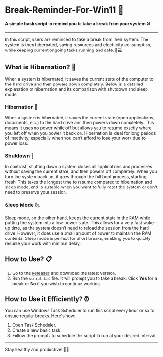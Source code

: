 # Break-Reminder-For-Win11 🚀
**A simple bash script to remind you to take a break from your system** 🛠️

---

In this script, users are reminded to take a break from their system. The system is then hibernated, saving resources and electricity consumption, while keeping current ongoing tasks running and safe. 🌱💻

## What is Hibernation? 🌙
When a system is hibernated, it saves the current state of the computer to the hard drive and then powers down completely. Below is a detailed explanation of hibernation and its comparison with shutdown and sleep mode:

### Hibernation 🛌
When a system is hibernated, it saves the current state (open applications, documents, etc.) to the hard drive and then powers down completely. This means it uses no power while off but allows you to resume exactly where you left off when you power it back on. Hibernation is ideal for long periods of inactivity, especially when you can't afford to lose your work due to power loss.

### Shutdown 📴
In contrast, shutting down a system closes all applications and processes without saving the current state, and then powers off completely. When you turn the system back on, it goes through the full boot process, starting fresh. This takes the longest time to resume compared to hibernation and sleep mode, and is suitable when you want to fully reset the system or don't need to preserve your session.

### Sleep Mode 🌜
Sleep mode, on the other hand, keeps the current state in the RAM while putting the system into a low-power state. This allows for a very fast wake-up time, as the system doesn't need to reload the session from the hard drive. However, it does use a small amount of power to maintain the RAM contents. Sleep mode is perfect for short breaks, enabling you to quickly resume your work with minimal delay.

## How to Use? 📋
1. Go to the [Releases](https://github.com/TheBrightSoul/Break-Reminder-For-Win11/releases) and download the latest version.
2. Run the `script.bat` file. It will prompt you to take a break. Click **Yes** for a break or **No** if you wish to continue working.

## How to Use it Efficiently? ⏰
You can use Windows Task Scheduler to run this script every hour or so to ensure regular breaks. Here's how:
1. Open Task Scheduler.
2. Create a new basic task.
3. Follow the prompts to schedule the script to run at your desired interval.

---

Stay healthy and productive! 💪🧠
